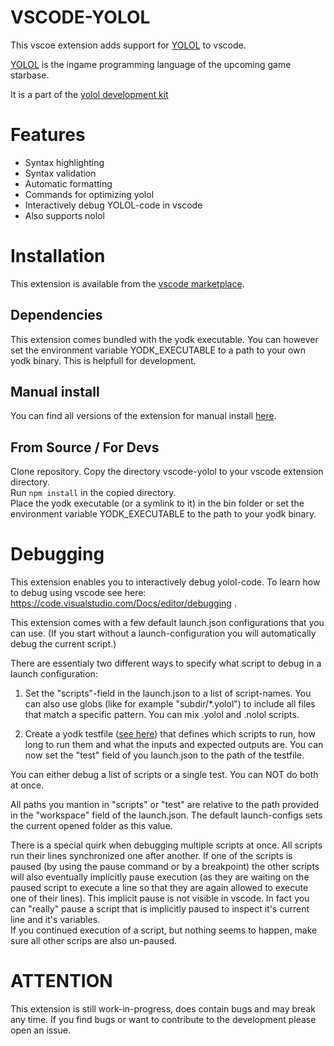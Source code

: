 # VSCODE-YOLOL

This vscoe extension adds support for [YOLOL](https://wiki.starbasegame.com/index.php/YOLOL) to vscode.

[YOLOL](https://wiki.starbasegame.com/index.php/YOLOL) is the ingame programming language of the upcoming game starbase.

It is a part of the [yolol development kit](https://github.com/dbaumgarten/yodk)

# Features
- Syntax highlighting
- Syntax validation
- Automatic formatting
- Commands for optimizing yolol
- Interactively debug YOLOL-code in vscode
- Also supports nolol

# Installation
This extension is available from the [vscode marketplace](https://marketplace.visualstudio.com/items?itemName=dbaumgarten.vscode-yolol).  

## Dependencies
This extension comes bundled with the yodk executable. You can however set the environment variable YODK_EXECUTABLE to a path to your own yodk binary. This is helpfull for development.

## Manual install
You can find all versions of the extension for manual install [here](https://github.com/dbaumgarten/yodk/releases).

## From Source / For Devs
Clone repository.
Copy the directory vscode-yolol to your vscode extension directory.  
Run ```npm install``` in the copied directory.  
Place the yodk executable (or a symlink to it) in the bin folder or set the environment variable YODK_EXECUTABLE to the path to your yodk binary.

# Debugging
This extension enables you to interactively debug yolol-code. To learn how to debug using vscode see here: https://code.visualstudio.com/Docs/editor/debugging .  

This extension comes with a few default launch.json configurations that you can use. (If you start without a launch-configuration you will automatically debug the current script.)  

There are essentialy two different ways to specify what script to debug in a launch configuration:  

1. Set the "scripts"-field in the launch.json to a list of script-names. You can also use globs (like for example "subdir/*.yolol") to include all files that match a specific pattern. You can mix .yolol and .nolol scripts.  

2. Create a yodk testfile ([see here](/cli?id=testing)) that defines which scripts to run, how long to run them and what the inputs and expected outputs are. You can now set the "test" field of you launch.json to the path of the testfile.  

You can either debug a list of scripts or a single test. You can NOT do both at once.  

All paths you mantion in "scripts" or "test" are relative to the path provided in the "workspace" field of the launch.json. The default launch-configs sets the current opened folder as this value.  

There is a special quirk when debugging multiple scripts at once. All scripts run their lines synchronized one after another. If one of the scripts is paused (by using the pause command or by a breakpoint) the other scripts will also eventually implicitly pause execution (as they are waiting on the paused script to execute a line so that they are again allowed to execute one of their lines). This implicit pause is not visible in vscode. In fact you can "really" pause a script that is implicitly paused to inspect it's current line and it's variables.  
If you continued execution of a script, but nothing seems to happen, make sure all other scrips are also un-paused.

# ATTENTION
This extension is still work-in-progress, does contain bugs and may break any time.
If you find bugs or want to contribute to the development please open an issue.